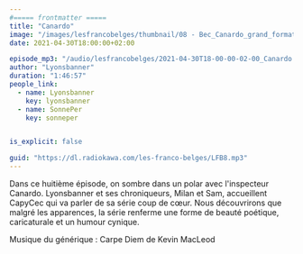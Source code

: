 ```yaml
---
#===== frontmatter =====
title: "Canardo"
image: "/images/lesfrancobelges/thumbnail/08 - Bec_Canardo_grand_format.jpg"
date: 2021-04-30T18:00:00+02:00

episode_mp3: "/audio/lesfrancobelges/2021-04-30T18-00-00-02-00_Canardo.mp3"
author: "Lyonsbanner"
duration: "1:46:57"
people_link: 
  - name: Lyonsbanner
    key: lyonsbanner
  - name: SonnePer
    key: sonneper


is_explicit: false

guid: "https://dl.radiokawa.com/les-franco-belges/LFB8.mp3"
---
```


<PodcastHeader/>

<!-- ECRIRE LA DESCRIPTION DE L'EPISODE SOUS CETTE LIGNE -->
Dans ce huitième épisode, on sombre dans un polar avec l'inspecteur Canardo. Lyonsbanner et ses chroniqueurs, Milan et Sam, accueillent CapyCec qui va parler de sa série coup de cœur. Nous découvrirons que malgré les apparences, la série renferme une forme de beauté poétique, caricaturale et un humour cynique.

Musique du générique : Carpe Diem de Kevin MacLeod

